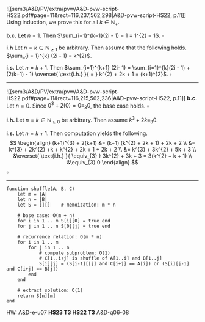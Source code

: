 
![[sem3/A&D/PV/extra/pvw/A&D-pvw-script-HS22.pdf#page=11&rect=116,237,562,298|A&D-pvw-script-HS22, p.11]]
Using induction, we prove this for all $k \in \mathbb{N}_{+}$.

**b.c.**
Let $n = 1$. Then $\sum_{i=1}^{k=1}(2i - 1) = 1 = 1^{2} = 1$.
$\square$

**i.h**
Let $n = k \in \mathbb{N}_{\geq 1}$ be arbitrary. Then assume that the following holds. $\sum_{i = 1}^{k} (2i - 1) = k^{2}$.

**i.s.**
Let $n = k+1$. Then $\sum_{i=1}^{k+1} (2i- 1) = \sum_{i=1}^{k}(2i - 1)  + (2(k+1) - 1) \overset{ \text{i.h.} }{ = } k^{2} + 2k + 1 = (k+1)^{2}$.
$\square$

___

![[sem3/A&D/PV/extra/pvw/A&D-pvw-script-HS22.pdf#page=11&rect=116,215,562,236|A&D-pvw-script-HS22, p.11]]
**b.c.**
Let $n = 0$. Since $0^{3} + 2(0) = 0 \equiv_{3} 0$, the base case holds.
$\square$

**i.h.**
Let $n = k \in \mathbb{N}_{\geq0}$ be arbitrary. Then assume $k^{3} + 2k \equiv_{3} 0$.

**i.s.**
Let $n = k+1$. Then computation yields the following.
$$
\begin{align}
(k+1)^{3} + 2(k+1) &= (k+1) (k^{2} + 2k + 1) + 2k + 2 \\
&= k^{3} + 2k^{2} +k + k^{2} + 2k + 1 + 2k + 2 \\
&= k^{3} + 3k^{2} + 5k + 3 \\
&\overset{ \text{i.h.} }{ \equiv_{3} } 3k^{2} + 3k + 3 = 3(k^{2} + k + 1) \\
&\equiv_{3} 0
\end{align}
$$
$\square$

___


```
function shuffle(A, B, C)
    let m = |A|
    let n = |B|
    let S = [][]    # memoization: m * n

    # base case: O(m + n)
    for i in 1 .. m S[i][0] = true end
    for j in 1 .. n S[0][j] = true end

    # recurrence relation: O(m * n)
    for i in 1 .. m
        for j in 1 .. n
            # compute subproblem: O(1)
            # C[1..i+j] is shuffle of A[1..i] and B[1..j]
            S[i][j] = (S[i-1][[j] and C[i+j] == A[i]) or (S[i][j-1] and C[i+j] == B[j])
        end
    end

    # extract solution: O(1)
    return S[n][m]
end
```



HW:
A&D-e-u07
**HS23 T3**
**HS22 T3**
A&D-q06-08
